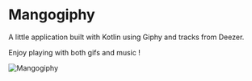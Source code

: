 # Mangogiphy

A little application built with Kotlin using Giphy and tracks from Deezer.

Enjoy playing with both gifs and music ! 

![Mangogiphy](https://media.giphy.com/media/xT1XGvwkB3K10apTBm/giphy.gif) 